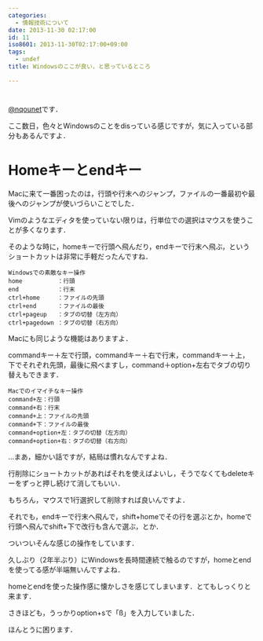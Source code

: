 ```yaml
---
categories:
  - 情報技術について
date: 2013-11-30 02:17:00
id: 11
iso8601: 2013-11-30T02:17:00+09:00
tags:
  - undef
title: Windowsのここが良い，と思っているところ

---
```


<h1></h1>
<a href="https://twitter.com/nqounet">@nqounet</a>です．

ここ数日，色々とWindowsのことをdisっている感じですが，気に入っている部分もあるんですよ．

<h1>Homeキーとendキー</h1>
Macに来て一番困ったのは，行頭や行末へのジャンプ，ファイルの一番最初や最後へのジャンプが使いづらいことでした．

Vimのようなエディタを使っていない限りは，行単位での選択はマウスを使うことが多くなります．

そのような時に，homeキーで行頭へ飛んだり，endキーで行末へ飛ぶ，というショートカットは非常に手軽だったんですね．
<pre><code>Windowsでの素敵なキー操作
home          ：行頭
end           ：行末
ctrl+home     ：ファイルの先頭
ctrl+end      ：ファイルの最後
ctrl+pageup   ：タブの切替（左方向）
ctrl+pagedown ：タブの切替（右方向）
</code></pre>
Macにも同じような機能はありますよ．

commandキー＋左で行頭，commandキー＋右で行末，commandキー＋上，下でそれぞれ先頭，最後に飛べますし，command＋option+左右でタブの切り替えもできます．
<pre><code>Macでのイマイチなキー操作
command+左：行頭
command+右：行末
command+上：ファイルの先頭
command+下：ファイルの最後
command+option+左：タブの切替（左方向）
command+option+右：タブの切替（右方向）
</code></pre>
…まあ，細かい話ですが，結局は慣れなんですよね．

行削除にショートカットがあればそれを使えばよいし，そうでなくてもdeleteキーをずっと押し続けて消してもいい．

もちろん，マウスで1行選択して削除すれば良いんですよ．

それでも，endキーで行末へ飛んで，shift+homeでその行を選ぶとか，homeで行頭へ飛んでshift+下で改行も含んで選ぶ，とか．

ついついそんな感じの操作をしています．

久しぶり（2年半ぶり）にWindowsを長時間連続で触るのですが，homeとendを使ってる感が半端無いんですよね．

homeとendを使った操作感に懐かしさを感じてしまいます．とてもしっくりと来ます．

さきほども，うっかりoption+sで「ß」を入力していました．

ほんとうに困ります．    	